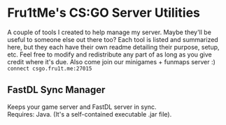 # Fru1tMe's CS:GO Server Utilities
A couple of tools I created to help manage my server. Maybe they'll be useful to someone else out there too? Each tool is listed and summarized here, but they each have their own readme detailing their purpose, setup, etc. Feel free to modify and redistribute any part of as long as you give credit where it's due. Also come join our minigames + funmaps server :) `connect csgo.fru1t.me:27015`

## FastDL Sync Manager
Keeps your game server and FastDL server in sync.  
Requires: Java. (It's a self-contained executable .jar file).